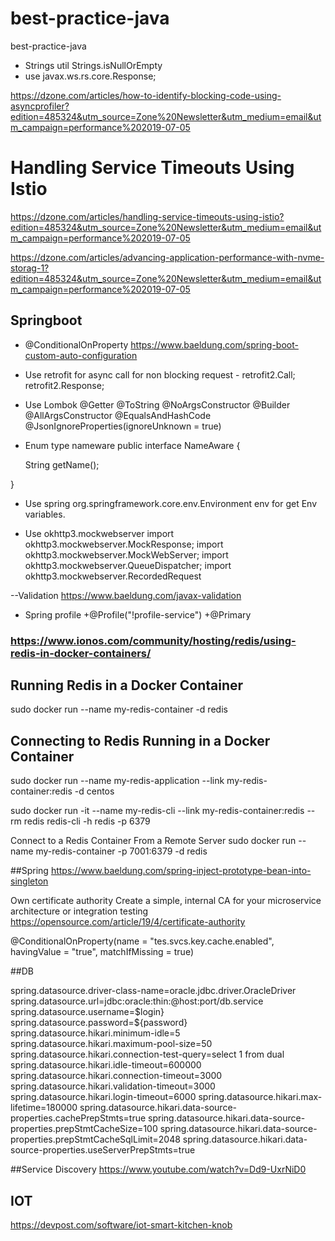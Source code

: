 # best-practice-java
best-practice-java
- Strings util Strings.isNullOrEmpty
- use javax.ws.rs.core.Response;

https://dzone.com/articles/how-to-identify-blocking-code-using-asyncprofiler?edition=485324&utm_source=Zone%20Newsletter&utm_medium=email&utm_campaign=performance%202019-07-05

# Handling Service Timeouts Using Istio
https://dzone.com/articles/handling-service-timeouts-using-istio?edition=485324&utm_source=Zone%20Newsletter&utm_medium=email&utm_campaign=performance%202019-07-05

https://dzone.com/articles/advancing-application-performance-with-nvme-storag-1?edition=485324&utm_source=Zone%20Newsletter&utm_medium=email&utm_campaign=performance%202019-07-05

## Springboot
- @ConditionalOnProperty
https://www.baeldung.com/spring-boot-custom-auto-configuration

- Use retrofit for async call for non blocking request - retrofit2.Call; retrofit2.Response;

- Use Lombok
@Getter
@ToString
@NoArgsConstructor
@Builder
@AllArgsConstructor
@EqualsAndHashCode
@JsonIgnoreProperties(ignoreUnknown = true)

- Enum type nameware 
public interface NameAware {

    String getName();

}


- Use spring org.springframework.core.env.Environment env for get Env variables.


- Use okhttp3.mockwebserver
import okhttp3.mockwebserver.MockResponse;
import okhttp3.mockwebserver.MockWebServer;
import okhttp3.mockwebserver.QueueDispatcher;
import okhttp3.mockwebserver.RecordedRequest

--Validation
https://www.baeldung.com/javax-validation

- Spring profile 
+@Profile("!profile-service")
+@Primary


### https://www.ionos.com/community/hosting/redis/using-redis-in-docker-containers/
## Running Redis in a Docker Container
sudo docker run --name my-redis-container -d redis 

## Connecting to Redis Running in a Docker Container
sudo docker run --name my-redis-application --link my-redis-container:redis -d centos

sudo docker run -it --name my-redis-cli --link my-redis-container:redis --rm redis redis-cli -h redis -p 6379

Connect to a Redis Container From a Remote Server
sudo docker run --name my-redis-container -p 7001:6379 -d redis



##Spring 
https://www.baeldung.com/spring-inject-prototype-bean-into-singleton

Own certificate authority
Create a simple, internal CA for your microservice architecture or integration testing
https://opensource.com/article/19/4/certificate-authority


@ConditionalOnProperty(name = "tes.svcs.key.cache.enabled", havingValue = "true", matchIfMissing = true)


##DB

spring.datasource.driver-class-name=oracle.jdbc.driver.OracleDriver
spring.datasource.url=jdbc:oracle:thin:@host:port/db.service
spring.datasource.username=$login}
spring.datasource.password=${password}
spring.datasource.hikari.minimum-idle=5
spring.datasource.hikari.maximum-pool-size=50
spring.datasource.hikari.connection-test-query=select 1 from dual
spring.datasource.hikari.idle-timeout=600000
spring.datasource.hikari.connection-timeout=3000
spring.datasource.hikari.validation-timeout=3000
spring.datasource.hikari.login-timeout=6000
spring.datasource.hikari.max-lifetime=180000
spring.datasource.hikari.data-source-properties.cachePrepStmts=true
spring.datasource.hikari.data-source-properties.prepStmtCacheSize=100
spring.datasource.hikari.data-source-properties.prepStmtCacheSqlLimit=2048
spring.datasource.hikari.data-source-properties.useServerPrepStmts=true

##Service Discovery
https://www.youtube.com/watch?v=Dd9-UxrNiD0

## IOT
https://devpost.com/software/iot-smart-kitchen-knob
